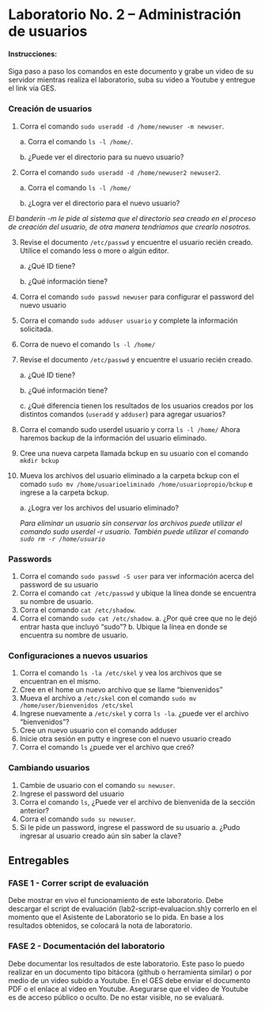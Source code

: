 # Laboratorio No. 2 – Administración de usuarios
#### Instrucciones:
Siga paso a paso los comandos en este documento y grabe un video de su servidor mientras realiza el laboratorio, suba su video a Youtube y entregue el link vía GES.

### Creación de usuarios
  1. Corra el comando ```sudo useradd -d /home/newuser -m newuser```.
     
     a. Corra el comando ```ls -l /home/```.
     
     b. ¿Puede ver el directorio para su nuevo usuario?
     
  2. Corra el comando ```sudo useradd -d /home/newuser2 newuser2```.
     
     a. Corra el comando ```ls -l /home/```

     b. ¿Logra ver el directorio para el nuevo usuario?

*El banderín -m le pide al sistema que el directorio sea creado en el proceso de creación del usuario, de otra manera tendríamos que crearlo nosotros.* 

  3. Revise el documento ``/etc/passwd`` y encuentre el usuario recién creado. Utilice el comando less o more o algún editor.
        
     a. ¿Qué ID tiene?
        
     b. ¿Qué información tiene?
    
  4. Corra el comando ```sudo passwd newuser``` para configurar el password del nuevo usuario
  5. Corra el comando ```sudo adduser usuario``` y complete la información solicitada.
  6. Corra de nuevo el comando ```ls -l /home/```
  7. Revise el documento ``/etc/passwd`` y encuentre el usuario recién creado.
  
     a. ¿Qué ID tiene?

     b. ¿Qué información tiene?
     
     c. ¿Qué diferencia tienen los resultados de los usuarios creados por los distintos comandos (``useradd`` y ``adduser``) para agregar usuarios? 
  
  8. Corra el comando sudo userdel usuario y corra ```ls -l /home/```
     Ahora haremos backup de la información del usuario eliminado.
  
  9. Cree una nueva carpeta llamada bckup en su usuario con el comando ```mkdir bckup```
  
  10. Mueva los archivos del usuario eliminado a la carpeta bckup con el comado 
    ```sudo mv /home/usuarioeliminado /home/usuariopropio/bckup``` 
      e ingrese a la carpeta bckup.
  
      a. ¿Logra ver los archivos del usuario eliminado?

      *Para eliminar un usuario sin conservar los archivos puede utilizar el comando sudo userdel -r usuario. También puede utilizar el comando ``sudo rm -r /home/usuario``*


### Passwords
  1. Corra el comando ```sudo passwd -S user``` para ver información acerca del password de su usuario
  2. Corra el comando ```cat /etc/passwd``` y ubique la línea donde se encuentra su nombre de usuario.
  3. Corra el comando ```cat /etc/shadow```.
  4. Corra el comando ```sudo cat /etc/shadow```.
     a. ¿Por qué cree que no le dejó entrar hasta que incluyó “sudo”?
     b. Ubique la línea en donde se encuentra su nombre de usuario.


### Configuraciones a nuevos usuarios
  1. Corra el comando ```ls -la /etc/skel``` y vea los archivos que se encuentran en el mismo.
  2. Cree en el home un nuevo archivo que se llame “bienvenidos”
  3. Mueva el archivo a ``/etc/skel`` con el comando 
    ```sudo mv /home/user/bienvenidos /etc/skel```
  4. Ingrese nuevamente a ``/etc/skel`` y corra ```ls -la```. ¿puede ver el archivo “bienvenidos”?
  5. Cree un nuevo usuario con el comando adduser
  6. Inicie otra sesión en putty e ingrese con el nuevo usuario creado
  7. Corra el comando ``ls`` ¿puede ver el archivo que creó?

### Cambiando usuarios
  1. Cambie de usuario con el comando ```su newuser```.
  2. Ingrese el password del usuario
  3. Corra el comando ``ls``, ¿Puede ver el archivo de bienvenida de la sección anterior?
  4. Corra el comando ```sudo su newuser```.
  5. Si le pide un password, ingrese el password de su usuario
     a. ¿Pudo ingresar al usuario creado aún sin saber la clave?


## Entregables
### FASE 1 - Correr script de evaluación
Debe mostrar en vivo el funcionamiento de este laboratorio. Debe descargar el script de evaluación (lab2-script-evaluacion.sh)y correrlo en el momento que el Asistente de Laboratorio se lo pida. En base a los resultados obtenidos, se colocará la nota de laboratorio.

### FASE 2 - Documentación del laboratorio
Debe documentar los resultados de este laboratorio. Este paso lo puedo realizar en un documento tipo bitácora (github o herramienta similar) o por medio de un video subido a Youtube. 
En el GES debe enviar el documento PDF o el enlace al video en Youtube. Asegurarse que el video de Youtube es de acceso público o oculto. De no estar visible, no se evaluará.

